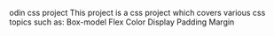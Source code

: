 odin css project
    This project is a css project which covers various css topics such as:
    Box-model
    Flex
    Color
    Display
    Padding
    Margin
    